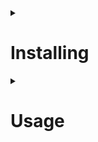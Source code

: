 <details>
<summary>

 # Installing

</summary>
 
## Use this package as a library
### Depend on it

Run this command for:

With Dart:
```shell
 $ dart pub add indodax
```
With Flutter:
```shell
$ flutter pub add indodax
```

This will add a line like this to your package's pubspec.yaml (and run an implicit ```dart pub get```):
```yaml
dependencies:
  indodax: ^1.0.2
```

Alternatively, your editor might support ```dart pub get``` or ```flutter pub get```.

### Import it
Now in your Dart code, you can use:
```dart
import 'package:indodax/indodax.dart';
```

</details>

<details>
<summary>

 # Usage

</summary>

A simple asynchronous API Client Indodax

This library is implementing [Indodax Official API](https://github.com/btcid/indodax-official-api-docs).

[![Indodax Official API](https://indodax.com/homepage-assets/favicon.ico)](https://github.com/btcid/indodax-official-api-docs)

This package contains a set of high-level functions and classes that make it
easy to consume API.

Feel free to contribute!

https://github.com/wawan-ikhwan/indodax

## Using
1. Public API:

    You don't need authenticate for PublicAPI.

    Get server time example (Synchronous):
    ```dart
    import 'package:indodax/indodax.dart';

    void main(){
      PublicAPI.serverTime.then((t) {
        print(t.timeZone);
        print(t.time);
        });
    }
    ```

    Get server time example (Asynchronous):
    ```dart
    import 'package:indodax/indodax.dart';

    Future<void> main() async {
      var response = await PublicAPI.serverTime;
      print(response.timeZone);
      print(response.time);
    }
    ```
    Get summaries example (Asynchronous):
    ```dart
    import 'package:indodax/indodax.dart';

    Future<void> main() async {
      var response = await PublicAPI.summaries;
      print(response.prices7d);
      print(response.prices24h);
    }
    ```
2. Private API:

    You need **API_KEY** and **SECRET KEY** for Private API, you can make it with visit https://indodax.com/trade_api .

    Get info trader (ujang)
    ```dart
    import 'package:indodax/indodax.dart';

    Future<void> main() async {
      var ujang = PrivateAPI(
        key: 'OOZJORLL-XFEC6V3D-EDUZHELU-PHP8YF9F-GSSXV2K6',
        secret: 'b11c56f740d358b1640e17beb72bd3c137b58b02170aa4f3cf28327c3f87fb73cc4e6b3085b7f7f',
      );
      var infoUjang = await ujang.info
      print(infoUjang);
      ujang.close();
    }
    ```
    Or you can use valid **auth.json** file

    ```json
    {
      "API": "OOZJORLL-XFEC6V3D-EDUZHELU-PHP8YF9F-GSSXV2K6",
      "SECRET": "b11c56f740d358b1640e17beb72bd3c137b58b02170aa4f3cf28327c3f87fb73cc4e6b3085b7f7fb"
    }
    ```
    Then you can use specified path where you saved the file.
    ```dart
    import 'package:indodax/indodax.dart';

    Future<void> main() async {
      var ujang = PrivateAPI(authPath: './auth.json');
      var infoUjang = await ujang.info
      print(infoUjang);
      ujang.close();
    }
    ```
## Supported Method
1. PublicAPI:
    * open() -> Openning connection, actually it's closing then opening (reopenning).
    * close() -> Closing connection, it's possible to reopen using open().
    * serverTime -> Get current server time (millisecond since epoch).
    * pairs -> Get list of currency pairs (cryptoCurrency_fiatCurrency).
    * priceIncrements -> Get list of price increments.
    * getTicker(id) -> Get a ticker by pair_id.
    * tickerAll -> Get list of tickers.
    * summaries -> Get summaries.
    * getTrade(id) -> Get public trade history by pair_id.
    * getDepth(id) -> Get bid/ask depth by pair_id.
2. PrivateAPI:
    * close() -> Close connection. It's not possible to reopen, but you can create new trader (new object).
    * info -> Get info trader.
    * getTransHistory(start,end) -> Get transaction history.
    * trade(pair,type,price,cryptoAmount,fiatAmount) -> Do trade (open order or instant order)
    * getTradeHistory(pair,count,fromID,endID,order,since,end) -> Get trading history.
    * getOpenOrders(pair) -> Get current trader's book order.
    * getOrderHistory(pair,count,from) -> Get order history (canceled, success, etc).
    * getOrder(pair,orderID) -> get detail of order.
    * cancelOrder(pair,orderID,type) -> Do cancel order in current trader's book order.

## Does closing connection matter?
It's depends. 

PublicAPI class are static class so it's automatically implement client interface from http library.

PrivateAPI is object based, it's automatically implement client from http library when the object is created. We can say whenever object created we are creating trader because we created new client interface. So you can use multiple account in this private api as long the api credential is different.
But when the trader is not needed anymore, you can close the object so the client interface will close and save bandwidth.

So, keeping connection open is better for multiple request to server.


</details>

